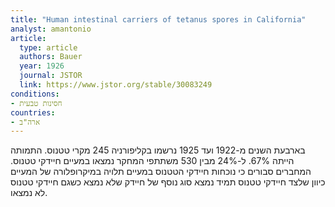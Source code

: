 ```yaml
---
title: "Human intestinal carriers of tetanus spores in California"
analyst: amantonio
article:
  type: article
  authors: Bauer
  year: 1926
  journal: JSTOR
  link: https://www.jstor.org/stable/30083249
conditions:
- חסינות טבעית
countries:
- ארה"ב
---
```


בארבעת השנים מ-1922 ועד 1925 נרשמו בקליפורניה 245 מקרי טטנוס. התמותה הייתה 67%.
ל-24% מבין 530 משתתפי המחקר נמצאו במעיים חיידקי טטנוס. המחברים סבורים כי נוכחות חיידקי הטטנוס במעיים תלויה במיקרופלורה של המעיים כיוון שלצד חיידקי טטנוס תמיד נמצא סוג נוסף של חיידק שלא נמצא כשגם חיידקי טטנוס לא נמצאו.
